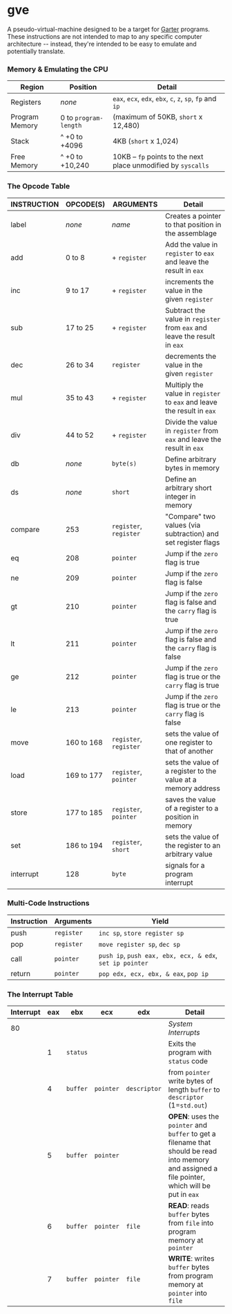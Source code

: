 # gve
A pseudo-virtual-machine designed to be a target for [Garter](https://github.com/johnalexco/garter) programs. These instructions are not intended to map to any specific computer architecture -- instead, they're intended to be easy to emulate and potentially translate.

### Memory & Emulating the CPU
| Region | Position | Detail |
|---|---|---|
| Registers | *none* | `eax`, `ecx`, `edx`, `ebx`, `c`, `z`, `sp`, `fp` and `ip` |
| Program Memory  | 0 to `program-length` | (maximum of 50KB, `short` x 12,480) |
| Stack | ^ +0 to +4096 | 4KB (`short` x 1,024) |
| Free Memory | ^ +0 to +10,240 | 10KB &ndash; `fp` points to the next place unmodified by `syscalls` |

### The Opcode Table

| INSTRUCTION | OPCODE(S) | ARGUMENTS | Detail |
|---|---|---|---| 
| label | *none* | *name* | Creates a pointer to that position in the assemblage |
| add | 0 to 8 | + `register` | Add the value in `register` to `eax` and leave the result in `eax` |
| inc | 9 to 17 | + `register` | increments the value in the given `register` |
| sub | 17 to 25 | + `register` | Subtract the value in `register` from `eax` and leave the result in `eax` |
| dec | 26 to 34 | `register` | decrements the value in the given `register` |
| mul | 35 to 43 | + `register` | Multiply the value in `register` to `eax` and leave the result in `eax` |
| div | 44 to 52 | + `register` | Divide the value in `register` from `eax` and leave the result in `eax` |
| db | *none* | `byte(s)` | Define arbitrary bytes in memory | 
| ds | *none* | `short` | Define an arbitrary short integer in memory | 
| compare | 253 | `register`, `register` | "Compare" two values (via subtraction) and set register flags |
| eq | 208 | `pointer` | Jump if the `zero` flag is true | 
| ne | 209 | `pointer` | Jump if the `zero` flag is false | 
| gt | 210 | `pointer` | Jump if the `zero` flag is false and the `carry` flag is true |
| lt | 211 | `pointer` | Jump if the `zero` flag is false and the `carry` flag is false |
| ge | 212 | `pointer` | Jump if the `zero` flag is true or the `carry` flag is true |
| le | 213 | `pointer` | Jump if the `zero` flag is true or the `carry` flag is false |
| move | 160 to 168 | `register`, `register` | sets the value of one register to that of another |
| load | 169 to 177 | `register`, `pointer` | sets the value of a register to the value at a memory address |
| store | 177 to 185 | `register`, `pointer` | saves the value of a register to a position in memory |
| set | 186 to 194 | `register`, `short` | sets the value of the register to an arbitrary value |
| interrupt | 128 | `byte` | signals for a program interrupt |

### Multi-Code Instructions
| Instruction | Arguments | Yield |
|---|---|---|
| push | `register` | `inc sp`, `store register sp` |
| pop | `register` | `move register sp`, `dec sp` |
| call | `pointer` | `push ip`, `push eax, ebx, ecx, & edx`, `set ip pointer` |
| return | `pointer` | `pop edx, ecx, ebx, & eax`, `pop ip` |

### The Interrupt Table
| Interrupt | eax | ebx | ecx | edx | Detail |
|---|---|---|---|---|---|
| 80 | | | | | *System Interrupts* |
| | 1 | `status` | | | Exits the program with `status` code |
| | 4 | `buffer` | `pointer` | `descriptor` | from `pointer` write bytes of length `buffer` to `descriptor` (1=`std.out`) |
| | 5 | `buffer` | `pointer` | | **OPEN**: uses the `pointer` and `buffer` to get a filename that should be read into memory and assigned a file pointer, which will be put in `eax` |
| | 6 | `buffer` | `pointer` | `file` | **READ**: reads `buffer` bytes from `file` into program memory at `pointer` |
| | 7 | `buffer` | `pointer` | `file` | **WRITE**: writes `buffer` bytes from program memory at `pointer` into `file` |




